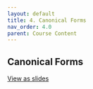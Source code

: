 ```yaml
---
layout: default
title: 4. Canonical Forms
nav_order: 4.0
parent: Course Content
---
```


## Canonical Forms

<div>
<a href="slides/04-forms.html"> View as slides </a>
</div>